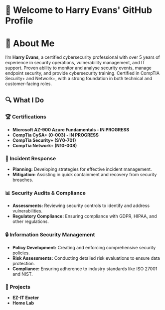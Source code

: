 # 👋 Welcome to Harry Evans' GitHub Profile

# 🚀 About Me

I’m **Harry Evans**, a certified cybersecurity professional with over 5 years of experience in security operations, vulnerability management, and IT support. Proven ability to monitor and analyse security events, manage endpoint security, and provide cybersecurity training. Certified in CompTIA Security+ and Network+, with a strong foundation in both technical and customer-facing roles.

## 🔍 What I Do

### 🏆 **Certifications**

- **Microsoft AZ-900 Azure Fundamentals - IN PROGRESS**
- **CompTia CySA+ (0-003) - IN PROGRESS**
- **CompTia Security+ (SY0-701)**
- **CompTia Network+ (N10-008)**

### 🚨 **Incident Response**

- **Planning:** Developing strategies for effective incident management.
- **Mitigation:** Assisting in quick containment and recovery from security breaches.

### 📊 **Security Audits & Compliance**

- **Assessments:** Reviewing security controls to identify and address vulnerabilities.
- **Regulatory Compliance:** Ensuring compliance with GDPR, HIPAA, and other regulations.

### 🔒 **Information Security Management**

- **Policy Development:** Creating and enforcing comprehensive security policies.
- **Risk Assessments:** Conducting detailed risk evaluations to ensure data protection.
- **Compliance:** Ensuring adherence to industry standards like ISO 27001 and NIST.

### 📂 **Projects**
- **EZ-IT Exeter**
- **Home Lab**
